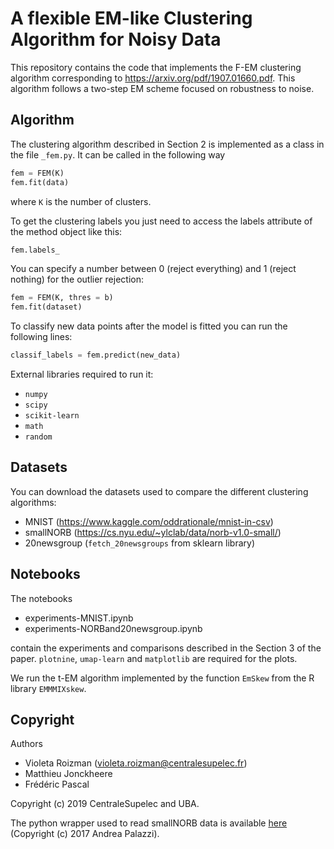 # A flexible EM-like Clustering Algorithm for Noisy Data

This repository contains the code that implements the F-EM clustering algorithm corresponding to https://arxiv.org/pdf/1907.01660.pdf. This algorithm follows a two-step EM scheme focused on robustness to noise.

## Algorithm

The clustering algorithm described in Section 2 is implemented as a class in the file `_fem.py`. It can be called in the following way

```python
fem = FEM(K)
fem.fit(data)
```
where `K` is the number of clusters. 

To get the clustering labels you just need to access the labels attribute of the method object like this:

```python
fem.labels_
```

You can specify a number between 0 (reject everything) and 1 (reject nothing) for the outlier rejection:

```python
fem = FEM(K, thres = b)
fem.fit(dataset)
```

To classify new data points after the model is fitted you can run the following lines:

```python
classif_labels = fem.predict(new_data)
```

External libraries required to run it:

- `numpy`
- `scipy`
- `scikit-learn`
- `math`
- `random`

## Datasets

You can download the datasets used to compare the different clustering algorithms:

- MNIST (https://www.kaggle.com/oddrationale/mnist-in-csv)
- smallNORB (https://cs.nyu.edu/~ylclab/data/norb-v1.0-small/)
- 20newsgroup (`fetch_20newsgroups` from sklearn library)

## Notebooks

The notebooks

- experiments-MNIST.ipynb
- experiments-NORBand20newsgroup.ipynb

contain the experiments and comparisons described in the Section 3 of the paper. `plotnine`, `umap-learn` and `matplotlib` are required for the plots.

We run the t-EM algorithm implemented by the function `EmSkew` from the R library `EMMMIXskew`. 

## Copyright

Authors

- Violeta Roizman (violeta.roizman@centralesupelec.fr)
- Matthieu Jonckheere
- Frédéric Pascal

Copyright (c) 2019 CentraleSupelec and UBA.

The python wrapper used to read smallNORB data is available [here](https://github.com/ndrplz/small_norb) (Copyright (c) 2017 Andrea Palazzi).
